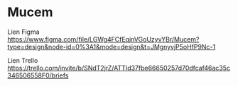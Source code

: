 # Mucem

Lien Figma  <br/>
https://www.figma.com/file/LGWg4FCfEqjnVGoUzyvYBr/Mucem?type=design&node-id=0%3A1&mode=design&t=JMgnyvjP5oHfP9Nc-1

Lien Trello <br/>
https://trello.com/invite/b/SNdT2jrZ/ATTId37fbe66650257d70dfcaf46ac35c346506558F0/briefs

